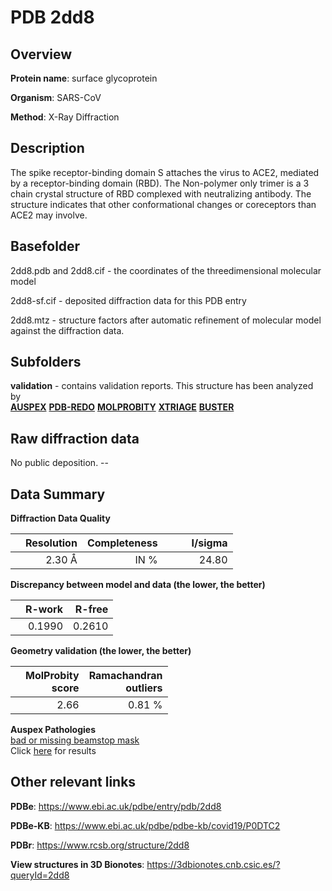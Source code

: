 # PDB 2dd8

## Overview

**Protein name**: surface glycoprotein

**Organism**: SARS-CoV

**Method**: X-Ray Diffraction

## Description

The spike receptor-binding domain S attaches the virus to ACE2, mediated by a receptor-binding domain (RBD). The Non-polymer only trimer is a 3 chain crystal structure of RBD complexed with neutralizing antibody. The structure indicates that other conformational changes or coreceptors than ACE2 may involve.

## Basefolder

2dd8.pdb and 2dd8.cif - the coordinates of the threedimensional molecular model

2dd8-sf.cif - deposited diffraction data for this PDB entry

2dd8.mtz - structure factors after automatic refinement of molecular model against the diffraction data.

## Subfolders





**validation** - contains validation reports. This structure has been analyzed by <br>[**AUSPEX**](https://github.com/thorn-lab/coronavirus_structural_task_force/tree/master/pdb/surface_glycoprotein/SARS-CoV/2dd8/validation/auspex) [**PDB-REDO**](https://github.com/thorn-lab/coronavirus_structural_task_force/tree/master/pdb/surface_glycoprotein/SARS-CoV/2dd8/validation/pdb-redo) [**MOLPROBITY**](https://github.com/thorn-lab/coronavirus_structural_task_force/tree/master/pdb/surface_glycoprotein/SARS-CoV/2dd8/validation/molprobity) [**XTRIAGE**](https://github.com/thorn-lab/coronavirus_structural_task_force/blob/master/pdb/surface_glycoprotein/SARS-CoV/2dd8/validation/Xtriage_output.log) [**BUSTER**](https://www.globalphasing.com/buster/wiki/index.cgi?Covid19Pdb2DD8) 



## Raw diffraction data

No public deposition. --<br> 

## Data Summary
**Diffraction Data Quality**

|   | Resolution | Completeness| I/sigma |
|---|-------------:|----------------:|--------------:|
|   |2.30 Å|IN    %|<img width=50/>24.80|

**Discrepancy between model and data (the lower, the better)**

|   | **R-work**| **R-free**   
|---|-------------:|----------------:|           
||  0.1990|  0.2610|

**Geometry validation (the lower, the better)**

|   |**MolProbity<br>score**| **Ramachandran<br>outliers** 
|---|-------------:|----------------:|
||  2.66|  0.81 %|

**Auspex Pathologies**<br> [bad or missing beamstop mask](https://www.auspex.de/pathol/#2)<br>Click [here](https://github.com/thorn-lab/coronavirus_structural_task_force/blob/master/pdb/surface_glycoprotein/SARS-CoV/2dd8/validation/auspex/2dd8_auspex_comments.txt)  for results

 



## Other relevant links 
**PDBe**:  https://www.ebi.ac.uk/pdbe/entry/pdb/2dd8

**PDBe-KB**: https://www.ebi.ac.uk/pdbe/pdbe-kb/covid19/P0DTC2 
 
**PDBr**: https://www.rcsb.org/structure/2dd8 

**View structures in 3D Bionotes**: https://3dbionotes.cnb.csic.es/?queryId=2dd8

